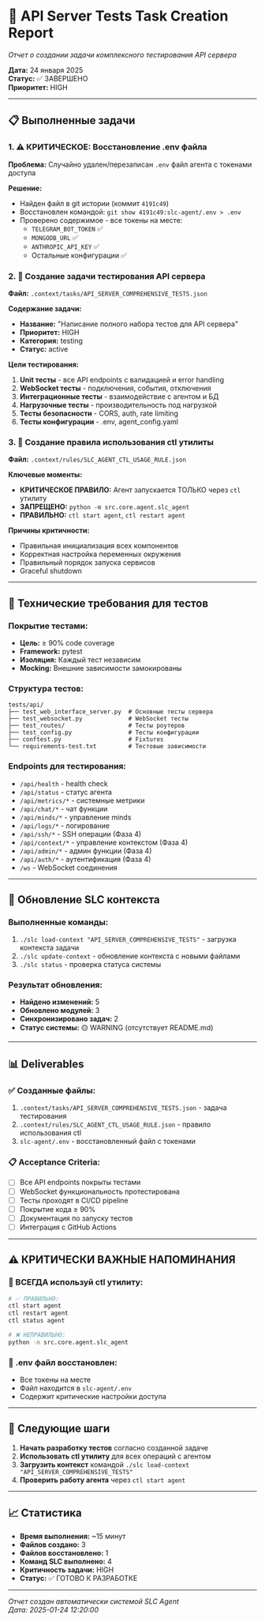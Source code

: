 # 🧪 API Server Tests Task Creation Report
*Отчет о создании задачи комплексного тестирования API сервера*

**Дата:** 24 января 2025  
**Статус:** ✅ ЗАВЕРШЕНО  
**Приоритет:** HIGH

---

## 📋 Выполненные задачи

### 1. ⚠️ КРИТИЧЕСКОЕ: Восстановление .env файла
**Проблема:** Случайно удален/перезаписан `.env` файл агента с токенами доступа

**Решение:**
- Найден файл в git истории (коммит `4191c49`)
- Восстановлен командой: `git show 4191c49:slc-agent/.env > .env`
- Проверено содержимое - все токены на месте:
  - `TELEGRAM_BOT_TOKEN` ✅
  - `MONGODB_URL` ✅ 
  - `ANTHROPIC_API_KEY` ✅
  - Остальные конфигурации ✅

### 2. 📝 Создание задачи тестирования API сервера
**Файл:** `.context/tasks/API_SERVER_COMPREHENSIVE_TESTS.json`

**Содержание задачи:**
- **Название:** "Написание полного набора тестов для API сервера"
- **Приоритет:** HIGH
- **Категория:** testing
- **Статус:** active

**Цели тестирования:**
1. **Unit тесты** - все API endpoints с валидацией и error handling
2. **WebSocket тесты** - подключения, события, отключения  
3. **Интеграционные тесты** - взаимодействие с агентом и БД
4. **Нагрузочные тесты** - производительность под нагрузкой
5. **Тесты безопасности** - CORS, auth, rate limiting
6. **Тесты конфигурации** - .env, agent_config.yaml

### 3. 🔧 Создание правила использования ctl утилиты
**Файл:** `.context/rules/SLC_AGENT_CTL_USAGE_RULE.json`

**Ключевые моменты:**
- **КРИТИЧЕСКОЕ ПРАВИЛО:** Агент запускается ТОЛЬКО через `ctl` утилиту
- **ЗАПРЕЩЕНО:** `python -m src.core.agent.slc_agent`
- **ПРАВИЛЬНО:** `ctl start agent`, `ctl restart agent`

**Причины критичности:**
- Правильная инициализация всех компонентов
- Корректная настройка переменных окружения
- Правильный порядок запуска сервисов
- Graceful shutdown

---

## 🎯 Технические требования для тестов

### Покрытие тестами:
- **Цель:** ≥ 90% code coverage
- **Framework:** pytest
- **Изоляция:** Каждый тест независим
- **Mocking:** Внешние зависимости замокированы

### Структура тестов:
```
tests/api/
├── test_web_interface_server.py  # Основные тесты сервера
├── test_websocket.py             # WebSocket тесты
├── test_routes/                  # Тесты роутеров
├── test_config.py                # Тесты конфигурации
├── conftest.py                   # Fixtures
└── requirements-test.txt         # Тестовые зависимости
```

### Endpoints для тестирования:
- `/api/health` - health check
- `/api/status` - статус агента
- `/api/metrics/*` - системные метрики
- `/api/chat/*` - чат функции
- `/api/minds/*` - управление minds
- `/api/logs/*` - логирование
- `/api/ssh/*` - SSH операции (Фаза 4)
- `/api/context/*` - управление контекстом (Фаза 4)
- `/api/admin/*` - админ функции (Фаза 4)
- `/api/auth/*` - аутентификация (Фаза 4)
- `/ws` - WebSocket соединения

---

## 🚀 Обновление SLC контекста

### Выполненные команды:
1. `./slc load-context "API_SERVER_COMPREHENSIVE_TESTS"` - загрузка контекста задачи
2. `./slc update-context` - обновление контекста с новыми файлами
3. `./slc status` - проверка статуса системы

### Результат обновления:
- **Найдено изменений:** 5
- **Обновлено модулей:** 3  
- **Синхронизировано задач:** 2
- **Статус системы:** 🟡 WARNING (отсутствует README.md)

---

## 📊 Deliverables

### ✅ Созданные файлы:
1. `.context/tasks/API_SERVER_COMPREHENSIVE_TESTS.json` - задача тестирования
2. `.context/rules/SLC_AGENT_CTL_USAGE_RULE.json` - правило использования ctl
3. `slc-agent/.env` - восстановленный файл с токенами

### 📋 Acceptance Criteria:
- [ ] Все API endpoints покрыты тестами
- [ ] WebSocket функциональность протестирована
- [ ] Тесты проходят в CI/CD pipeline
- [ ] Покрытие кода ≥ 90%
- [ ] Документация по запуску тестов
- [ ] Интеграция с GitHub Actions

---

## ⚠️ КРИТИЧЕСКИ ВАЖНЫЕ НАПОМИНАНИЯ

### 🔴 ВСЕГДА используй ctl утилиту:
```bash
# ✅ ПРАВИЛЬНО:
ctl start agent
ctl restart agent
ctl status agent

# ❌ НЕПРАВИЛЬНО:
python -m src.core.agent.slc_agent
```

### 🔐 .env файл восстановлен:
- Все токены на месте
- Файл находится в `slc-agent/.env`
- Содержит критические настройки доступа

---

## 🎯 Следующие шаги

1. **Начать разработку тестов** согласно созданной задаче
2. **Использовать ctl утилиту** для всех операций с агентом
3. **Загрузить контекст** командой `./slc load-context "API_SERVER_COMPREHENSIVE_TESTS"`
4. **Проверить работу агента** через `ctl start agent`

---

## 📈 Статистика

- **Время выполнения:** ~15 минут
- **Файлов создано:** 3
- **Файлов восстановлено:** 1
- **Команд SLC выполнено:** 4
- **Критичность задачи:** HIGH
- **Статус:** ✅ ГОТОВО К РАЗРАБОТКЕ

---

*Отчет создан автоматически системой SLC Agent*  
*Дата: 2025-01-24 12:20:00* 